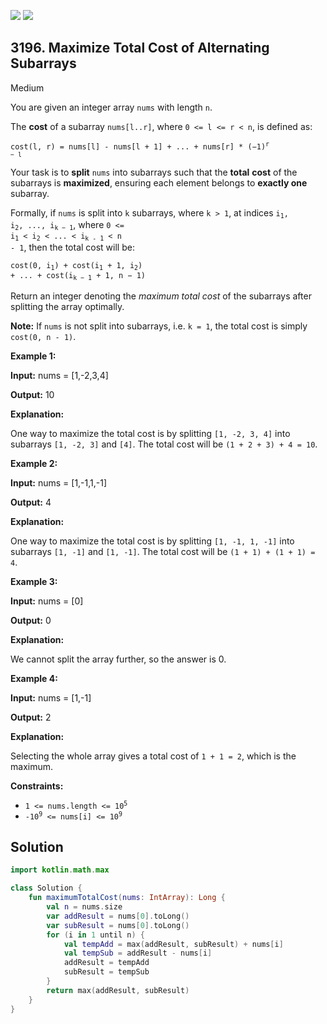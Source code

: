 [![](https://img.shields.io/github/stars/javadev/LeetCode-in-Kotlin?label=Stars&style=flat-square)](https://github.com/javadev/LeetCode-in-Kotlin)
[![](https://img.shields.io/github/forks/javadev/LeetCode-in-Kotlin?label=Fork%20me%20on%20GitHub%20&style=flat-square)](https://github.com/javadev/LeetCode-in-Kotlin/fork)

## 3196\. Maximize Total Cost of Alternating Subarrays

Medium

You are given an integer array `nums` with length `n`.

The **cost** of a subarray `nums[l..r]`, where `0 <= l <= r < n`, is defined as:

<code>cost(l, r) = nums[l] - nums[l + 1] + ... + nums[r] * (−1)<sup>r − l</sup></code>

Your task is to **split** `nums` into subarrays such that the **total** **cost** of the subarrays is **maximized**, ensuring each element belongs to **exactly one** subarray.

Formally, if `nums` is split into `k` subarrays, where `k > 1`, at indices <code>i<sub>1</sub>, i<sub>2</sub>, ..., i<sub>k − 1</sub></code>, where <code>0 <= i<sub>1</sub> < i<sub>2</sub> < ... < i<sub>k - 1</sub> < n - 1</code>, then the total cost will be:

<code>cost(0, i<sub>1</sub>) + cost(i<sub>1</sub> + 1, i<sub>2</sub>) + ... + cost(i<sub>k − 1</sub> + 1, n − 1)</code>

Return an integer denoting the _maximum total cost_ of the subarrays after splitting the array optimally.

**Note:** If `nums` is not split into subarrays, i.e. `k = 1`, the total cost is simply `cost(0, n - 1)`.

**Example 1:**

**Input:** nums = [1,-2,3,4]

**Output:** 10

**Explanation:**

One way to maximize the total cost is by splitting `[1, -2, 3, 4]` into subarrays `[1, -2, 3]` and `[4]`. The total cost will be `(1 + 2 + 3) + 4 = 10`.

**Example 2:**

**Input:** nums = [1,-1,1,-1]

**Output:** 4

**Explanation:**

One way to maximize the total cost is by splitting `[1, -1, 1, -1]` into subarrays `[1, -1]` and `[1, -1]`. The total cost will be `(1 + 1) + (1 + 1) = 4`.

**Example 3:**

**Input:** nums = [0]

**Output:** 0

**Explanation:**

We cannot split the array further, so the answer is 0.

**Example 4:**

**Input:** nums = [1,-1]

**Output:** 2

**Explanation:**

Selecting the whole array gives a total cost of `1 + 1 = 2`, which is the maximum.

**Constraints:**

*   <code>1 <= nums.length <= 10<sup>5</sup></code>
*   <code>-10<sup>9</sup> <= nums[i] <= 10<sup>9</sup></code>

## Solution

```kotlin
import kotlin.math.max

class Solution {
    fun maximumTotalCost(nums: IntArray): Long {
        val n = nums.size
        var addResult = nums[0].toLong()
        var subResult = nums[0].toLong()
        for (i in 1 until n) {
            val tempAdd = max(addResult, subResult) + nums[i]
            val tempSub = addResult - nums[i]
            addResult = tempAdd
            subResult = tempSub
        }
        return max(addResult, subResult)
    }
}
```